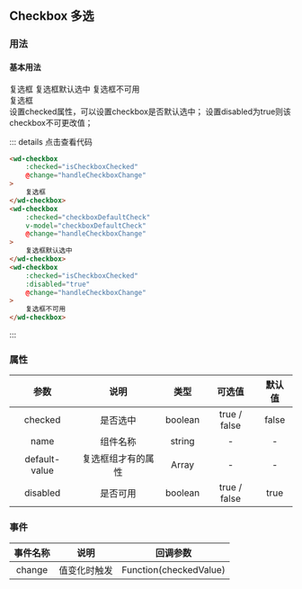 ## Checkbox 多选
### 用法
#### 基本用法
<div class="component-box">
    <div class="component-box-top"><ClientOnly>
        <wd-checkbox
            :checked="true"
        >
            复选框
        </wd-checkbox>
        <wd-checkbox
            :checked="false"
        >
            复选框默认选中
        </wd-checkbox>
        <wd-checkbox
            :checked="true"
            :disabled="true"
        >
            复选框不可用
        </wd-checkbox>
    </ClientOnly></div>
    <div class="component-box-bottom">
        <div class="component-title">复选框</div>
        <div class="component-desc">
            设置checked属性，可以设置checkbox是否默认选中；
            设置disabled为true则该checkbox不可更改值；
        </div>
    </div>
</div> 

::: details 点击查看代码 
```html
<wd-checkbox
    :checked="isCheckboxChecked"
    @change="handleCheckboxChange"
>
    复选框
</wd-checkbox>
<wd-checkbox
    :checked="checkboxDefaultCheck"
    v-model="checkboxDefaultCheck"
    @change="handleCheckboxChange"
>
    复选框默认选中
</wd-checkbox>
<wd-checkbox
    :checked="isCheckboxChecked"
    :disabled="true"
    @change="handleCheckboxChange"
>
    复选框不可用
</wd-checkbox>
```
:::

### 属性
| 参数 | 说明 | 类型 | 可选值 | 默认值 |
| :--: | :--: | :--: | :--: | :--: |
| checked | 是否选中 | boolean | true / false | false |
| name | 组件名称 | string | - | - |
| default-value | 复选框组才有的属性 | Array | - | - |
| disabled | 是否可用 | boolean | true / false | true |

### 事件
| 事件名称 | 说明 | 回调参数 |
| :--: | :--: | :--: |
| change | 值变化时触发 | Function(checkedValue) |